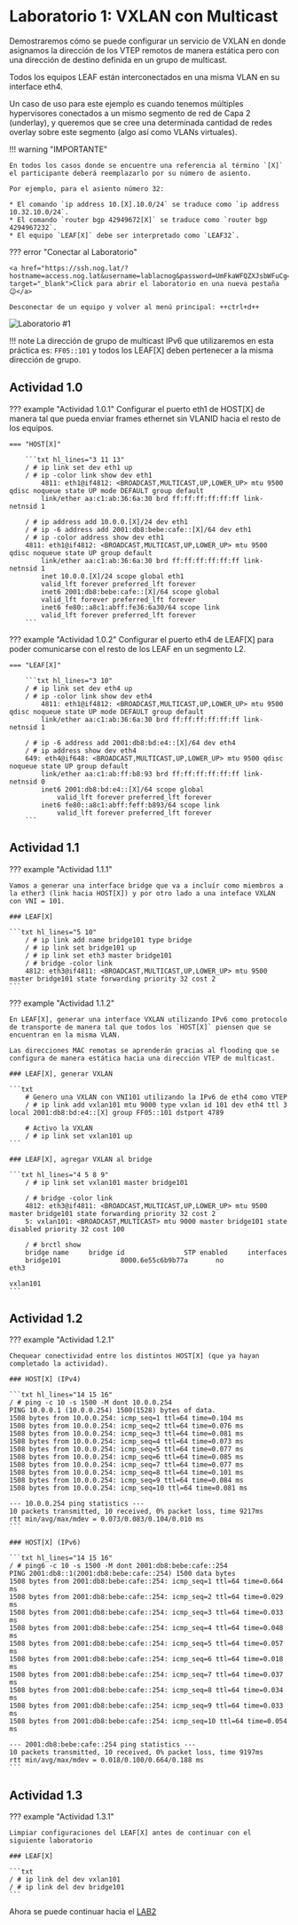 # Laboratorio 1: VXLAN con Multicast

Demostraremos cómo se puede configurar un servicio de VXLAN en donde asignamos la dirección de los VTEP remotos de manera estática pero con una dirección de destino definida en un grupo de multicast.

Todos los equipos LEAF están interconectados en una misma VLAN en su interface eth4.

Un caso de uso para este ejemplo es cuando tenemos múltiples hypervisores conectados a un mismo segmento de red de Capa 2 (underlay), y queremos que se cree una determinada cantidad de redes overlay sobre este segmento (algo así como VLANs virtuales).

!!! warning "IMPORTANTE"

    En todos los casos donde se encuentre una referencia al término `[X]` el participante deberá reemplazarlo por su número de asiento.

    Por ejemplo, para el asiento número 32:
    
    * El comando `ip address 10.[X].10.0/24` se traduce como `ip address 10.32.10.0/24`.
    * El comando `router bgp 42949672[X]` se traduce como `router bgp 4294967232`.
    * El equipo `LEAF[X]` debe ser interpretado como `LEAF32`.

??? error "Conectar al Laboratorio"

    <a href="https://ssh.nog.lat/?hostname=access.nog.lat&username=lablacnog&password=UmFkaWFQZXJsbWFuCg==" target="_blank">Click para abrir el laboratorio en una nueva pestaña 😉</a>

    Desconectar de un equipo y volver al menú principal: ++ctrl+d++

![Laboratorio #1](../../assets/vxlan-multicast.svg)

!!! note
    La dirección de grupo de multicast IPv6 que utilizaremos en esta práctica es: `FF05::101` y todos los LEAF[X] deben pertenecer a la misma dirección de grupo.

## Actividad 1.0

??? example "Actividad 1.0.1"
    Configurar el puerto eth1 de HOST[X] de manera tal que pueda enviar frames ethernet sin VLANID hacia el resto de los equipos.

    === "HOST[X]"

        ```txt hl_lines="3 11 13"
        / # ip link set dev eth1 up
        / # ip -color link show dev eth1
            4811: eth1@if4812: <BROADCAST,MULTICAST,UP,LOWER_UP> mtu 9500 qdisc noqueue state UP mode DEFAULT group default 
            link/ether aa:c1:ab:36:6a:30 brd ff:ff:ff:ff:ff:ff link-netnsid 1
        
        / # ip address add 10.0.0.[X]/24 dev eth1
        / # ip -6 address add 2001:db8:bebe:cafe::[X]/64 dev eth1
        / # ip -color address show dev eth1
        4811: eth1@if4812: <BROADCAST,MULTICAST,UP,LOWER_UP> mtu 9500 qdisc noqueue state UP group default 
            link/ether aa:c1:ab:36:6a:30 brd ff:ff:ff:ff:ff:ff link-netnsid 1
            inet 10.0.0.[X]/24 scope global eth1
            valid_lft forever preferred_lft forever
            inet6 2001:db8:bebe:cafe::[X]/64 scope global 
            valid_lft forever preferred_lft forever
            inet6 fe80::a8c1:abff:fe36:6a30/64 scope link 
            valid_lft forever preferred_lft forever
        ```

??? example "Actividad 1.0.2"
    Configurar el puerto eth4 de LEAF[X] para poder comunicarse con el resto de los LEAF en un segmento L2.

    === "LEAF[X]"

        ```txt hl_lines="3 10"
        / # ip link set dev eth4 up
        / # ip -color link show dev eth4
            4811: eth1@if4812: <BROADCAST,MULTICAST,UP,LOWER_UP> mtu 9500 qdisc noqueue state UP mode DEFAULT group default 
            link/ether aa:c1:ab:36:6a:30 brd ff:ff:ff:ff:ff:ff link-netnsid 1
        
        / # ip -6 address add 2001:db8:bd:e4::[X]/64 dev eth4
        / # ip address show dev eth4
        649: eth4@if648: <BROADCAST,MULTICAST,UP,LOWER_UP> mtu 9500 qdisc noqueue state UP group default 
            link/ether aa:c1:ab:ff:b8:93 brd ff:ff:ff:ff:ff:ff link-netnsid 0
            inet6 2001:db8:bd:e4::[X]/64 scope global 
                valid_lft forever preferred_lft forever
            inet6 fe80::a8c1:abff:feff:b893/64 scope link 
                valid_lft forever preferred_lft forever
        ```

## Actividad 1.1

??? example "Actividad 1.1.1"

    Vamos a generar una interface bridge que va a incluír como miembros a la ether3 (link hacia HOST[X]) y por otro lado a una inteface VXLAN con VNI = 101.

    ### LEAF[X]

    ```txt hl_lines="5 10"
        / # ip link add name bridge101 type bridge
        / # ip link set bridge101 up
        / # ip link set eth3 master bridge101
        / # bridge -color link
        4812: eth3@if4811: <BROADCAST,MULTICAST,UP,LOWER_UP> mtu 9500 master bridge101 state forwarding priority 32 cost 2
    ```

??? example "Actividad 1.1.2"

    En LEAF[X], generar una interface VXLAN utilizando IPv6 como protocolo de transporte de manera tal que todos los `HOST[X]` piensen que se encuentran en la misma VLAN.

    Las direcciones MAC remotas se aprenderán gracias al flooding que se configura de manera estática hacia una dirección VTEP de multicast.

    ### LEAF[X], generar VXLAN

    ```txt
        # Genero una VXLAN con VNI101 utilizando la IPv6 de eth4 como VTEP
        / # ip link add vxlan101 mtu 9000 type vxlan id 101 dev eth4 ttl 3 local 2001:db8:bd:e4::[X] group FF05::101 dstport 4789
        
        # Activo la VXLAN
        / # ip link set vxlan101 up
    ```

    ### LEAF[X], agregar VXLAN al bridge

    ```txt hl_lines="4 5 8 9"
        / # ip link set vxlan101 master bridge101
        
        / # bridge -color link
        4812: eth3@if4811: <BROADCAST,MULTICAST,UP,LOWER_UP> mtu 9500 master bridge101 state forwarding priority 32 cost 2 
        5: vxlan101: <BROADCAST,MULTICAST> mtu 9000 master bridge101 state disabled priority 32 cost 100 
        
        / # brctl show
        bridge name     bridge id               STP enabled     interfaces
        bridge101               8000.6e55c6b9b77a       no              eth3
                                                                    vxlan101
    ```

## Actividad 1.2

??? example "Actividad 1.2.1"

    Chequear conectividad entre los distintos HOST[X] (que ya hayan completado la actividad).

    ### HOST[X] (IPv4)

    ```txt hl_lines="14 15 16"
    / # ping -c 10 -s 1500 -M dont 10.0.0.254
    PING 10.0.0.1 (10.0.0.254) 1500(1528) bytes of data.
    1508 bytes from 10.0.0.254: icmp_seq=1 ttl=64 time=0.104 ms
    1508 bytes from 10.0.0.254: icmp_seq=2 ttl=64 time=0.076 ms
    1508 bytes from 10.0.0.254: icmp_seq=3 ttl=64 time=0.081 ms
    1508 bytes from 10.0.0.254: icmp_seq=4 ttl=64 time=0.073 ms
    1508 bytes from 10.0.0.254: icmp_seq=5 ttl=64 time=0.077 ms
    1508 bytes from 10.0.0.254: icmp_seq=6 ttl=64 time=0.085 ms
    1508 bytes from 10.0.0.254: icmp_seq=7 ttl=64 time=0.077 ms
    1508 bytes from 10.0.0.254: icmp_seq=8 ttl=64 time=0.101 ms
    1508 bytes from 10.0.0.254: icmp_seq=9 ttl=64 time=0.084 ms
    1508 bytes from 10.0.0.254: icmp_seq=10 ttl=64 time=0.081 ms

    --- 10.0.0.254 ping statistics ---
    10 packets transmitted, 10 received, 0% packet loss, time 9217ms
    rtt min/avg/max/mdev = 0.073/0.083/0.104/0.010 ms
    ```

    ### HOST[X] (IPv6)

    ```txt hl_lines="14 15 16"
    / # ping6 -c 10 -s 1500 -M dont 2001:db8:bebe:cafe::254
    PING 2001:db8::1(2001:db8:bebe:cafe::254) 1500 data bytes
    1508 bytes from 2001:db8:bebe:cafe::254: icmp_seq=1 ttl=64 time=0.664 ms
    1508 bytes from 2001:db8:bebe:cafe::254: icmp_seq=2 ttl=64 time=0.029 ms
    1508 bytes from 2001:db8:bebe:cafe::254: icmp_seq=3 ttl=64 time=0.033 ms
    1508 bytes from 2001:db8:bebe:cafe::254: icmp_seq=4 ttl=64 time=0.048 ms
    1508 bytes from 2001:db8:bebe:cafe::254: icmp_seq=5 ttl=64 time=0.057 ms
    1508 bytes from 2001:db8:bebe:cafe::254: icmp_seq=6 ttl=64 time=0.018 ms
    1508 bytes from 2001:db8:bebe:cafe::254: icmp_seq=7 ttl=64 time=0.037 ms
    1508 bytes from 2001:db8:bebe:cafe::254: icmp_seq=8 ttl=64 time=0.034 ms
    1508 bytes from 2001:db8:bebe:cafe::254: icmp_seq=9 ttl=64 time=0.033 ms
    1508 bytes from 2001:db8:bebe:cafe::254: icmp_seq=10 ttl=64 time=0.054 ms

    --- 2001:db8:bebe:cafe::254 ping statistics ---
    10 packets transmitted, 10 received, 0% packet loss, time 9197ms
    rtt min/avg/max/mdev = 0.018/0.100/0.664/0.188 ms
    ```

## Actividad 1.3

??? example "Actividad 1.3.1"

    Limpiar configuraciones del LEAF[X] antes de continuar con el siguiente laboratorio

    ### LEAF[X]

    ```txt 
    / # ip link del dev vxlan101
    / # ip link del dev bridge101
    ```

Ahora se puede continuar hacia el [LAB2](../lab2/)
